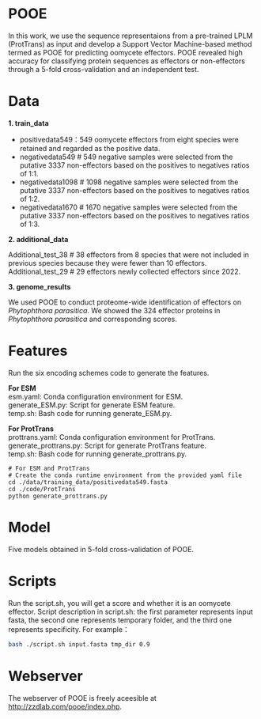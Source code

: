 # POOE
In this work, we use the sequence representaions from a pre-trained LPLM (ProtTrans) as input and develop a Support Vector Machine-based method termed as POOE for predicting oomycete effectors. POOE revealed high accuracy for classifying protein sequences as effectors or non-effectors through a 5-fold cross-validation and an independent test.<br>

# Data

**1. train_data**<br>

* positivedata549：549 oomycete effectors from eight species were retained and regarded as the positive data.<br>
* negativedata549     # 549 negative samples were selected from the putative 3337 non-effectors based on the positives to negatives ratios of 1:1.<br>
* negativedata1098    # 1098 negative samples were selected from the putative 3337 non-effectors based on the positives to negatives ratios of 1:2.<br>
* negativedata1670    # 1670 negative samples were selected from the putative 3337 non-effectors based on the positives to negatives ratios of 1:3.<br>

**2. additional_data**<br>

  Additional_test_38     # 38 effectors from 8 species that were not included in previous species because they were fewer than 10 effectors.<br>
  Additional_test_29     # 29 effectors newly collected effectors since 2022.<br>

**3. genome_results**<br>

We used POOE to conduct proteome-wide identification of effectors on *Phytophthora parasitica*. We showed the 324 effector proteins in *Phytophthora parasitica* and corresponding scores.<br>

# Features
Run the six encoding schemes code to generate the features.<br>

**For ESM**<br>
  esm.yaml: Conda configuration environment for ESM.<br>
  generate_ESM.py: Script for generate ESM feature.<br>
  temp.sh: Bash code for running generate_ESM.py.<br>

**For ProtTrans**<br>
  prottrans.yaml: Conda configuration environment for ProtTrans.<br>
  generate_prottrans.py: Script for generate ProtTrans feature.<br>
  temp.sh: Bash code for running generate_prottrans.py.<br>

```
# For ESM and ProtTrans
# Create the conda runtime environment from the provided yaml file
cd ./data/training_data/positivedata549.fasta
cd ./code/ProtTrans
python generate_prottrans.py
```
# Model
Five models obtained in 5-fold cross-validation of POOE.<br>

# Scripts
Run the script.sh, you will get a score and whether it is an oomycete effector. Script description in script.sh: the first parameter represents input fasta, the second one represents temporary folder, and the third one represents specificity. For example：<br>
```Bash
bash ./script.sh input.fasta tmp_dir 0.9
```

# Webserver
The webserver of POOE is freely aceesible at http://zzdlab.com/pooe/index.php. 
